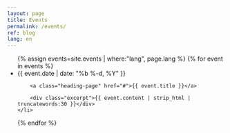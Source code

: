 ```yaml
---
layout: page
title: Events
permalink: /events/
ref: blog
lang: en
---
```


<ul class="post-list">
  {% assign events=site.events | where:"lang", page.lang %}
  {% for event in events %}
    <li>
      <span class="post-meta">{{ event.date | date: "%b %-d, %Y" }}</span>

        <a class="heading-page" href="#">{{ event.title }}</a>

        <div class="excerpt">{{ event.content | strip_html | truncatewords:30 }}</div>
    </li>
  {% endfor %}
</ul>
